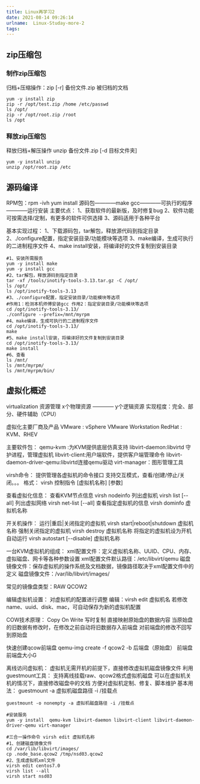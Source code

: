 ```yaml
---
title: Linux再学习2
date: 2021-08-14 09:26:14
urlname:  Linux-Studay-more-2
tags:
---
```

## zip压缩包
### 制作zip压缩包
归档+压缩操作：zip [-r] 备份文件.zip 被归档的文档

```shell
yum -y install zip
zip -r /opt/test.zip /home /etc/passwd
ls /opt/
zip -r /opt/root.zip /root
ls /opt
```
### 释放zip压缩包
释放归档+解压操作
unzip 备份文件.zip [-d 目标文件夹]

```shell
yum -y install unzip 
unzip /opt/root.zip /etc
```


## 源码编译
RPM包：rpm -ivh yum install
源码包————make gcc————可执行的程序————运行安装
主要优点：
1、获取软件的最新版，及时修复bug
2、软件功能可按需选择/定制，有更多的软件可供选择
3、源码适用于各种平台

基本实现过程：
1、下载源码包，tar解包，释放源代码到指定目录
2、./configure配置，指定安装目录/功能模块等选项
3、make编译，生成可执行的二进制程序文件
4、make install安装，将编译好的文件复制到安装目录



```shell
#1、安装所需服务
yum -y install make
yum -y install gcc
#2、tar解包，释放源码到指定目录
tar -xf /tools/inotify-tools-3.13.tar.gz -C /opt/
ls /opt/
ls /opt/inotify-tools-3.13
#3、./configure配置，指定安装目录/功能模块等选项
#作用1：检测本机师傅安装gcc 作用2：指定安装目录/功能模块等选项
cd /opt/inotify-tools-3.13/
./configure --prefix=/mnt/myrpm
#4、make编译，生成可执行的二进制程序文件
cd /opt/inotify-tools-3.13/
make
#5、make install安装，将编译好的文件复制到安装目录
cd /opt/inotify-tools-3.13/
make install
#6、查看
ls /mnt/
ls /mnt/myrpm/
ls /mnt/myrpm/bin/
```

## 虚拟化概述
virtualization 资源管理
x个物理资源 ———— y个逻辑资源
实现程度：完全、部分、硬件辅助（CPU）

虚拟化主要厂商及产品
VMware : vSphere  VMware Workstation
RedHat : KVM、RHEV

主要软件包：
qemu-kvm :为KVM提供底层仿真支持
libvirt-daemon:libvirtd 守护进程，管理虚拟机
libvirt-client:用户端软件，提供客户端管理命令
libvirt-daemon-driver-qemu:libvirtd连接qemu驱动
virt-manager：图形管理工具

virsh命令：
提供管理各虚拟机的命令接口
支持交互模式，查看/创建/停止/关闭。。。
格式： virsh 控制指令 [虚拟机名称] [参数]

查看虚拟化信息：
查看KVM节点信息 virsh nodeinfo
列出虚拟机     virsh list [--all]
列出虚拟网络   virsh net-list [--all]
查看指定虚拟机的信息 virsh dominfo 虚拟机名称

开关机操作：
运行|重启|关闭指定的虚拟机  virsh start|reboot|shutdown 虚拟机名称
强制关闭指定的虚拟机        virsh destroy 虚拟机名称
将指定的虚拟机设为开机自动运行  virsh autostart [--disable] 虚拟机名称


一台KVM虚拟机的组成： 
xml配置文件：定义虚拟机名称、UUID、CPU、内存、虚拟磁盘、网卡等各种参数设置
xml配置文件默认路径：/etc/libvirt/qemu
磁盘镜像文件：保存虚拟机的操作系统及文档数据，镜像路径取决于xml配置文件中的定义
磁盘镜像文件：/var/lib/libvirt/images/

常见的镜像盘类型：RAW  QCOW2

编辑虚拟机设置：
对虚拟机的配置进行调整
编辑：virsh edit 虚拟机名
若修改name、uuid、disk、mac，可自动保存为新的虚拟机配置


COW技术原理：
Copy On Write 写时复制
直接映射原始盘的数据内容
当原始盘的旧数据有修改时，在修改之前自动将旧数据存入前端盘
对前端盘的修改不回写到原始盘

快速创建qcow前端盘
qemu-img create -f qcow2 -b 后端盘（原始盘） 前端盘 前端盘大小G

离线访问虚拟机：
虚拟机无需开机的前提下，直接修改虚拟机磁盘镜像文件
利用guestmount工具：
支持离线挂载raw、qcow2格式虚拟机磁盘
可以在虚拟机关机的情况下，直接修改磁盘中的文档
方便对虚拟机定制、修复、脚本维护
基本用法：
guestmount -a 虚拟机磁盘路径 -i /挂载点
```
guestmount -o nonempty -a 虚拟机磁盘路径 -i /挂载点

```


```shell
#安装服务
yum -y install  qemu-kvm libvirt-daemon libvirt-client libvirt-daemon-driver-qemu virt-manager

#三合一操作命令 virsh edit 虚拟机名称
#1、创建磁盘镜像文件
cd /var/lib/libvirt/images/
cp .node_base.qcow2 /tmp/nsd03.qcow2
#2、生成虚拟机xml文件
virsh edit centos7.0
virsh list --all
virsh start nsd03

```



